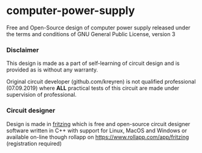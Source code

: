 # computer-power-supply
Free and Open-Source design of computer power supply released under the terms and conditions of GNU General Public License, version 3

### Disclaimer
This design is made as a part of self-learning of circuit design and is provided as is without any warranty.

Original circuit developer (github.com/kreyren) is not qualified professional (07.09.2019) where **ALL** practical tests of this circuit are made under supervision of professional.

### Circuit designer
Design is made in [fritzing](https://fritzing.org/) which is free and open-source circuit designer software written in C++ with support for Linux, MacOS and Windows or available on-line though rollapp on https://www.rollapp.com/app/fritzing (registration required)
